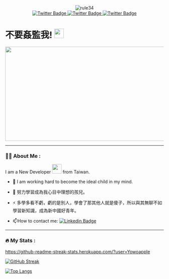 <div id="header" align="center">
  <img src="https://count.getloli.com/get/@:Yowoapple" alt="rule34" />
</div>
<div id="badges" align="center">
  <a href="https://twitter.com/AppleJackOAO">
    <img src="https://img.shields.io/badge/Twitter-blue?style=for-the-badge&logo=twitter&logoColor=white" alt="Twitter Badge"/>
  </a>
  <a href="https://twitter.com/AppleJackOAO">
    <img src="https://img.shields.io/badge/Twitter-blue?style=for-the-badge&logo=twitter&logoColor=white" alt="Twitter Badge"/>
  </a>
  <a href="https://twitter.com/AppleJackOAO">
    <img src="https://img.shields.io/badge/Twitter-blue?style=for-the-badge&logo=twitter&logoColor=white" alt="Twitter Badge"/>
  </a>
</div>
<h1>
  不要姦監我! 
  <img src="https://media.giphy.com/media/hvRJCLFzcasrR4ia7z/giphy.gif" width="30px"/>
</h1>
<div align="center">
  <img src="https://media.giphy.com/media/dWesBcTLavkZuG35MI/giphy.gif" width="600" height="300"/>
</div>

---

### :woman_technologist: About Me :

I am a New Developer <img src="https://media.giphy.com/media/WUlplcMpOCEmTGBtBW/giphy.gif" width="30"> from Taiwan.
- :telescope: I am working hard to become the ideal child in my mind.

- :seedling: 努力學習成為我心目中理想的孩兒。

- :zap: 多學多看不虧，虧的是別人，學會了那其他人就是傻子，所以與其無聊不如學習新知識，成為新中國好青年。

- :mailbox:How to contact me: [![Linkedin Badge](https://img.shields.io/badge/Twitter-blue?style=for-the-badge&logo=twitter&logoColor=white)](https://twitter.com/AppleJackOAO)

---

### :fire: My Stats :

https://github-readme-streak-stats.herokuapp.com/?user=Yowoapple

[![GitHub Streak](http://github-readme-streak-stats.herokuapp.com?user=Yowoapple&theme=dark&background=000000)](https://git.io/streak-stats)

[![Top Langs](https://github-readme-stats.vercel.app/api/top-langs/?username=Yowoapple&layout=compact&theme=vision-friendly-dark)](https://github.com/anuraghazra/github-readme-stats)
